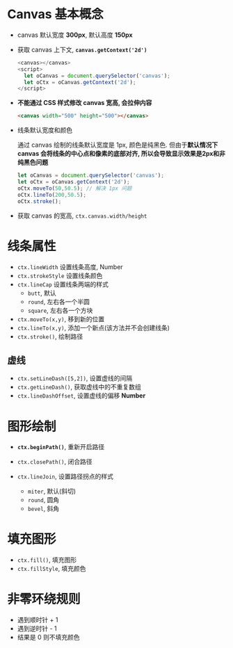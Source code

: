 # Canvas 基本概念

- canvas 默认宽度 **300px**, 默认高度 **150px**

- 获取 canvas 上下文, **`canvas.getContext('2d')`**

  ```js
  <canvas></canvas>
  <script>
    let oCanvas = document.querySelector('canvas');
    let oCtx = oCanvas.getContext('2d');
  </script>
  ```

- **不能通过 CSS 样式修改 canvas 宽高, 会拉伸内容**

  ```html
  <canvas width="500" height="500"></canvas>
  ```

- 线条默认宽度和颜色

  通过 canvas 绘制的线条默认宽度是 1px, 颜色是纯黑色. 但由于**默认情况下 canvas 会将线条的中心点和像素的底部对齐, 所以会导致显示效果是2px和非纯黑色问题**

  ```js
  let oCanvas = document.querySelector('canvas');
  let oCtx = oCanvas.getContext('2d');
  oCtx.moveTo(50,50.5); // 解决 1px 问题
  oCtx.lineTo(200,50.5);
  oCtx.stroke();
  ```

- 获取 canvas 的宽高, `ctx.canvas.width/height`

# 线条属性

- `ctx.lineWidth` 设置线条高度, Number
- `ctx.strokeStyle` 设置线条颜色
- `ctx.lineCap` 设置线条两端的样式
  - `butt`, 默认
  - `round`, 左右各一个半圆
  - `square`, 左右各一个方块
- `ctx.moveTo(x,y)`, 移到新的位置
- `ctx.lineTo(x,y)`, 添加一个新点(该方法并不会创建线条)
- `ctx.stroke()`, 绘制路径

## 虚线

- `ctx.setLineDash([5,2])`, 设置虚线的间隔
- `ctx.getLineDash()`, 获取虚线中的不重复数组
- `ctx.lineDashOffset`, 设置虚线的偏移 **Number**

# 图形绘制

- **`ctx.beginPath()`**, 重新开启路径

- `ctx.closePath()`, 闭合路径
- `ctx.lineJoin`, 设置路径拐点的样式
  - `miter`, 默认(斜切)
  - `round`, 圆角
  - `bevel`, 斜角

# 填充图形

- `ctx.fill()`, 填充图形
- `ctx.fillStyle`, 填充颜色

# 非零环绕规则

- 遇到顺时针 + 1
- 遇到逆时针 - 1
- 结果是 0 则不填充颜色